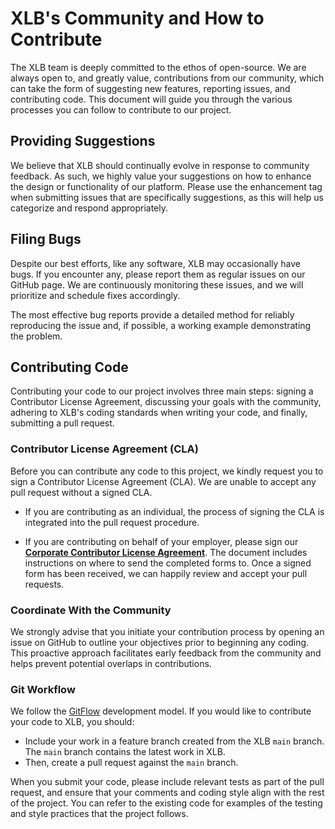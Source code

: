 # XLB's Community and How to Contribute

The XLB team is deeply committed to the ethos of open-source. We are always open to, and greatly value, contributions from our community, which can take the form of suggesting new features, reporting issues, and contributing code. This document will guide you through the various processes you can follow to contribute to our project.

## Providing Suggestions

We believe that XLB should continually evolve in response to community feedback. As such, we highly value your suggestions on how to enhance the design or functionality of our platform. Please use the enhancement tag when submitting issues that are specifically suggestions, as this will help us categorize and respond appropriately.

## Filing Bugs

Despite our best efforts, like any software, XLB may occasionally have bugs. If you encounter any, please report them as regular issues on our GitHub page. We are continuously monitoring these issues, and we will prioritize and schedule fixes accordingly.

The most effective bug reports provide a detailed method for reliably reproducing the issue and, if possible, a working example demonstrating the problem.

## Contributing Code

Contributing your code to our project involves three main steps: signing a Contributor License Agreement, discussing your goals with the community, adhering to XLB's coding standards when writing your code, and finally, submitting a pull request.


### Contributor License Agreement (CLA)

Before you can contribute any code to this project, we kindly request you to sign a Contributor License Agreement (CLA). We are unable to accept any pull request without a signed CLA.

- If you are contributing as an individual, the process of signing the CLA is integrated into the pull request procedure.

- If you are contributing on behalf of your employer, please sign our [**Corporate Contributor License Agreement**](https://github.com/Autodesk/autodesk.github.io/releases/download/1.0/ADSK.Form.Corp.Contrib.Agmt.for.Open.Source.docx). The document includes instructions on where to send the completed forms to. Once a signed form has been received, we can happily review and accept your pull requests.

### Coordinate With the Community

We strongly advise that you initiate your contribution process by opening an issue on GitHub to outline your objectives prior to beginning any coding. This proactive approach facilitates early feedback from the community and helps prevent potential overlaps in contributions.

### Git Workflow

We follow the [GitFlow](http://nvie.com/posts/a-successful-git-branching-model/) development model. 
If you would like to contribute your code to XLB, you should:
- Include your work in a feature branch created from the XLB `main` branch. The `main` branch contains the latest work in XLB. 
- Then, create a pull request against the `main` branch.


When you submit your code, please include relevant tests as part of the pull request, and ensure that your comments and coding style align with the rest of the project. You can refer to the existing code for examples of the testing and style practices that the project follows.
